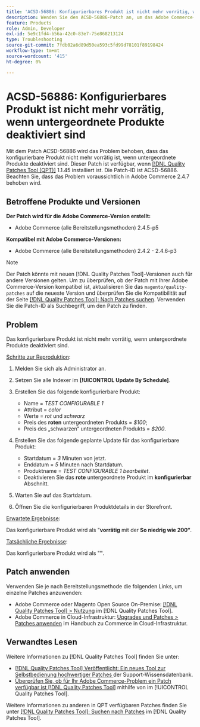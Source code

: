 ```yaml
---
title: 'ACSD-56886: Konfigurierbares Produkt ist nicht mehr vorrätig, wenn untergeordnete Produkte deaktiviert sind'
description: Wenden Sie den ACSD-56886-Patch an, um das Adobe Commerce-Problem zu beheben, bei dem das konfigurierbare Produkt nicht mehr vorrätig ist, wenn Produkte deaktiviert sind.
feature: Products
role: Admin, Developer
exl-id: 5e9c1fd4-b56a-42c0-83e7-75e868213124
type: Troubleshooting
source-git-commit: 7fdb02a6d89d50ea593c5fd99d78101f89198424
workflow-type: tm+mt
source-wordcount: '415'
ht-degree: 0%

---
```


# ACSD-56886: Konfigurierbares Produkt ist nicht mehr vorrätig, wenn untergeordnete Produkte deaktiviert sind

Mit dem Patch ACSD-56886 wird das Problem behoben, dass das konfigurierbare Produkt nicht mehr vorrätig ist, wenn untergeordnete Produkte deaktiviert sind. Dieser Patch ist verfügbar, wenn [[!DNL Quality Patches Tool (QPT)]](https://experienceleague.adobe.com/en/docs/commerce-operations/tools/quality-patches-tool/quality-patches-tool-to-self-serve-quality-patches) 1.1.45 installiert ist. Die Patch-ID ist ACSD-56886. Beachten Sie, dass das Problem voraussichtlich in Adobe Commerce 2.4.7 behoben wird.

## Betroffene Produkte und Versionen

**Der Patch wird für die Adobe Commerce-Version erstellt:**

* Adobe Commerce (alle Bereitstellungsmethoden) 2.4.5-p5

**Kompatibel mit Adobe Commerce-Versionen:**

* Adobe Commerce (alle Bereitstellungsmethoden) 2.4.2 - 2.4.6-p3

>[!NOTE]
>
>Der Patch könnte mit neuen [!DNL Quality Patches Tool]-Versionen auch für andere Versionen gelten. Um zu überprüfen, ob der Patch mit Ihrer Adobe Commerce-Version kompatibel ist, aktualisieren Sie das `magento/quality-patches` auf die neueste Version und überprüfen Sie die Kompatibilität auf der Seite [[!DNL Quality Patches Tool]: Nach Patches suchen](https://experienceleague.adobe.com/tools/commerce-quality-patches/index.html). Verwenden Sie die Patch-ID als Suchbegriff, um den Patch zu finden.

## Problem

Das konfigurierbare Produkt ist nicht mehr vorrätig, wenn untergeordnete Produkte deaktiviert sind.

<u>Schritte zur Reproduktion</u>:

1. Melden Sie sich als Administrator an.
1. Setzen Sie alle Indexer im **[!UICONTROL Update By Schedule]**.
1. Erstellen Sie das folgende konfigurierbare Produkt:

   * Name = *TEST CONFIGURABLE 1*
   * Attribut = *color*
   * Werte = *rot* und *schwarz*
   * Preis des **roten** untergeordneten Produkts = *$100*;
   * Preis des „schwarzen“ untergeordneten Produkts = *$200*.

1. Erstellen Sie das folgende geplante Update für das konfigurierbare Produkt:

   * Startdatum = *3* Minuten von jetzt.
   * Enddatum = *5* Minuten nach Startdatum.
   * Produktname = *TEST CONFIGURABLE 1 bearbeitet*.
   * Deaktivieren Sie das **rote** untergeordnete Produkt im **konfigurierbar** Abschnitt.

1. Warten Sie auf das Startdatum.
1. Öffnen Sie die konfigurierbaren Produktdetails in der Storefront.

<u>Erwartete Ergebnisse</u>:

Das konfigurierbare Produkt wird als &quot;**vorrätig** mit der **So niedrig wie 200“**.

<u>Tatsächliche Ergebnisse</u>:

Das konfigurierbare Produkt wird als &quot;**&quot;**.

## Patch anwenden

Verwenden Sie je nach Bereitstellungsmethode die folgenden Links, um einzelne Patches anzuwenden:

* Adobe Commerce oder Magento Open Source On-Premise: [[!DNL Quality Patches Tool] > Nutzung](/help/tools/quality-patches-tool/usage.md) im [!DNL Quality Patches Tool].
* Adobe Commerce in Cloud-Infrastruktur: [Upgrades und Patches > Patches anwenden](https://experienceleague.adobe.com/docs/commerce-cloud-service/user-guide/develop/upgrade/apply-patches.html) im Handbuch zu Commerce in Cloud-Infrastruktur.

## Verwandtes Lesen

Weitere Informationen zu [!DNL Quality Patches Tool] finden Sie unter:

* [[!DNL Quality Patches Tool] Veröffentlicht: Ein neues Tool zur Selbstbedienung hochwertiger Patches ](https://experienceleague.adobe.com/en/docs/commerce-operations/tools/quality-patches-tool/quality-patches-tool-to-self-serve-quality-patches) der Support-Wissensdatenbank.
* [Überprüfen Sie, ob für Ihr Adobe Commerce-Problem ein Patch verfügbar ist [!DNL Quality Patches Tool]](/help/tools/quality-patches-tool/patches-available-in-qpt/check-patch-for-magento-issue-with-magento-quality-patches.md) mithilfe von im [!UICONTROL Quality Patches Tool].


Weitere Informationen zu anderen in QPT verfügbaren Patches finden Sie unter [[!DNL Quality Patches Tool]: Suchen nach Patches](https://experienceleague.adobe.com/tools/commerce-quality-patches/index.html) im [!DNL Quality Patches Tool].
